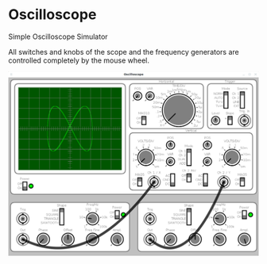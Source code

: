# Oscilloscope #

Simple Oscilloscope Simulator 

All switches and knobs of the scope and the frequency generators are controlled completely by the mouse wheel.

![screnshot](screenShot.png) 
